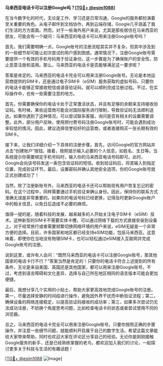 **马来西亚电话卡可以注册Google吗？[[TG💪+ @esim1088](https://t.me/s/esim1088)]**

在当今数字化的时代，无论是工作、学习还是日常沟通，Google的服务都扮演着至关重要的角色。从电子邮件到文档协作，再到云端存储，Google几乎涵盖了我们生活的方方面面。然而，对于一些海外用户来说，尤其是那些居住在马来西亚的朋友，可能会有一个疑问：马来西亚的电话卡可以用来注册Google账号吗？

首先，我们需要明确一点，Google账号的注册流程其实并不复杂，但其中涉及到的一些细节却可能让初次尝试的用户感到困惑。通常情况下，注册Google账号需要提供一个有效的手机号码用于验证身份。这一步骤是为了确保账户的安全性，防止恶意注册和滥用。那么，马来西亚的电话卡是否能够满足这一要求呢？

答案是肯定的。马来西亚的电话卡完全可以用来注册Google账号。无论是本地运营商提供的SIM卡，还是通过电子SIM卡（eSIM）服务获取的虚拟号码，只要你的电话卡能够正常接收短信或语音验证码，就可以顺利完成注册过程。不过，在实际操作中，也有一些需要注意的地方。

首先，你需要确保你的电话卡处于正常激活状态，并且有足够的余额来支持接收验证码。有时候，某些运营商可能会对国际服务进行限制，导致验证码无法顺利送达。如果你遇到了这种情况，可以尝试联系客服，询问是否有相关的设置需要调整。此外，部分用户反映，使用预付费号码注册Google账号时，可能会遇到成功率较低的情况。因此，建议选择信誉较好的运营商，或者直接购买一张长期有效的SIM卡。

接下来，让我们详细介绍一下具体的注册步骤。首先，访问Google的官方网站并点击“创建账户”按钮。接着，按照提示输入必要的个人信息，如姓名、生日等。当系统提示你需要绑定手机号码时，输入你的马来西亚电话号码即可。此时，Google会向该号码发送一条包含验证码的短信。收到验证码后，将其输入到指定位置，完成验证环节。最后，设置密码并确认其他安全选项，你的Google账号就正式创建成功了！

当然，除了注册新账号外，马来西亚的电话卡还可以帮助现有用户恢复忘记的密码。在这个过程中，同样需要通过手机验证来确认身份。因此，保持你的联系方式准确无误是非常重要的。如果你的电话号码已经更换，记得及时更新Google账户中的相关信息，以免日后造成不必要的麻烦。

值得一提的是，随着科技的发展，越来越多的人开始关注电子SIM卡（eSIM）技术。这种新型的SIM卡不需要实体卡槽，可以通过网络下载的方式直接安装到设备上。对于经常旅行或者需要频繁切换网络环境的用户来说，eSIM无疑是一个非常方便的选择。目前，许多国家和地区都已经支持eSIM功能，包括马来西亚。这意味着，即使你在当地没有物理SIM卡，也可以轻松通过eSIM接入互联网并完成Google账号的注册。

说到这里，或许有人会问：“既然马来西亚的电话卡可以注册Google账号，那其他国家的电话卡行不行？”答案当然是肯定的！只要你的电话卡符合上述提到的所有条件，无论是来自美国、英国还是其他国家，都可以用来注册Google账号。不过，考虑到语言障碍和文化差异，选择与自己所在地区相同的语言版本可能会更加便捷。

最后，我想分享几个实用的小贴士，帮助大家更高效地完成Google账号的注册。第一，尽量选择安静的时间段进行操作，避免因外界干扰而中断验证流程；第二，确保设备的网络连接稳定，以提高验证码接收的成功率；第三，如果多次尝试仍无法成功注册，不妨换个角度思考问题，比如检查电话卡的状态或者尝试使用不同的浏览器。

总之，马来西亚的电话卡完全可以用来注册Google账号。只要你按照正确的步骤操作，并注意一些细节问题，就能顺利开启属于自己的数字生活。希望这篇文章能给大家带来帮助，同时也欢迎大家在评论区分享自己的经验。无论你是刚刚接触Google服务的新手，还是已经熟练掌握的老鸟，都欢迎加入我们的讨论，一起探讨更多关于科技与生活的有趣话题！

[[TG💪+ @esim1088](https://t.me/s/esim1088) ![Image](https://i.postimg.cc/4NQfJmqS/Snipaste-2025-05-13-00-14-12.png)]